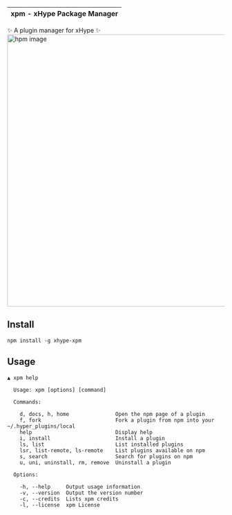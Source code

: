 | xpm - xHype Package Manager |
|:---|
✨ A plugin manager for xHype ✨
<img alt="hpm image" src="https://raw.githubusercontent.com/matheuss/hpm/master/screenshot.gif?v=2" width="629">

## Install

```
npm install -g xhype-xpm
```

## Usage

```
▲ xpm help

  Usage: xpm [options] [command]

  Commands:

    d, docs, h, home               Open the npm page of a plugin
    f, fork                        Fork a plugin from npm into your ~/.hyper_plugins/local
    help                           Display help
    i, install                     Install a plugin
    ls, list                       List installed plugins
    lsr, list-remote, ls-remote    List plugins available on npm
    s, search                      Search for plugins on npm
    u, uni, uninstall, rm, remove  Uninstall a plugin

  Options:

    -h, --help     Output usage information
    -v, --version  Output the version number
    -c, --credits  Lists xpm credits
    -l, --license  xpm License
```
